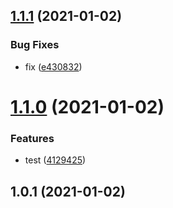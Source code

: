 ## [1.1.1](https://github.com/puku0x/release-it-test/compare/1.1.0...1.1.1) (2021-01-02)


### Bug Fixes

* fix ([e430832](https://github.com/puku0x/release-it-test/commit/e430832b8d8d3449c1b24697822d1c9b8b3b5c10))

# [1.1.0](https://github.com/puku0x/release-it-test/compare/1.0.1...1.1.0) (2021-01-02)


### Features

* test ([4129425](https://github.com/puku0x/release-it-test/commit/41294256dcde07863e97e2bcd259fbe576f91b74))

## 1.0.1 (2021-01-02)

